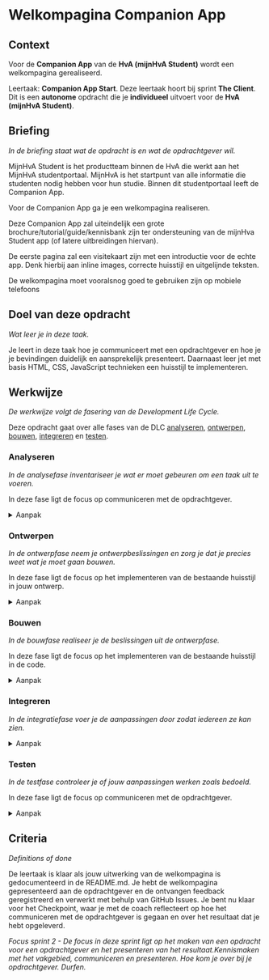 # Welkompagina Companion App

## Context
Voor de **Companion App** van de **HvA (mijnHvA Student)** wordt een welkompagina gerealiseerd.

Leertaak: **Companion App Start**. Deze leertaak hoort bij sprint **The Client**. Dit is een **autonome** opdracht die je **individueel** uitvoert voor de **HvA (mijnHvA Student)**.

## Briefing
*In de briefing staat wat de opdracht is en wat de opdrachtgever wil.*

MijnHvA Student is het productteam binnen de HvA die werkt aan het MijnHvA studentportaal. MijnHvA is het startpunt van alle informatie die studenten nodig hebben voor  hun studie. Binnen dit studentportaal leeft de Companion App.

Voor de Companion App ga je een welkompagina realiseren.

Deze Companion App zal uiteindelijk een grote brochure/tutorial/guide/kennisbank zijn ter ondersteuning van de mijnHva Student app (of latere uitbreidingen hiervan).  

De eerste pagina zal een visitekaart zijn met een introductie voor de echte app. Denk hierbij aan inline images, correcte huisstijl en uitgelijnde teksten.

De welkompagina moet vooralsnog goed te gebruiken zijn op mobiele telefoons
 

## Doel van deze opdracht
*Wat leer je in deze taak.*

Je leert in deze taak hoe je communiceert met een opdrachtgever en hoe je je bevindingen duidelijk en aansprekelijk presenteert. 
Daarnaast leer jet met basis HTML, CSS, JavaScript technieken een huisstijl te implementeren.

## Werkwijze
*De werkwijze volgt de fasering van de Development Life Cycle.*

Deze opdracht gaat over alle fases van de DLC [analyseren](#analyseren), [ontwerpen](#ontwerpen), [bouwen](#bouwen), [integreren](#integreren) en [testen](#testen).

### Analyseren
*In de analysefase inventariseer je wat er moet gebeuren om een taak uit te voeren.*

In deze fase ligt de focus op communiceren met de opdrachtgever.

<details>
<summary>Aanpak</summary>

1. Schrijf en presenteer een debrief
2. Inventariseer bestaande informatie (bijvoorbeeld de content voor de welkompagina)
3. Maak een todo lijst

#### Materiaal

- [Briefing / debriefing](https://example.com)
- [Content inventariseren](https://example.com)

</details>

### Ontwerpen
*In de ontwerpfase neem je ontwerpbeslissingen en zorg je dat je precies weet wat je moet gaan bouwen.*

In deze fase ligt de focus op het implementeren van de bestaande huisstijl in jouw ontwerp.

<details>
<summary>Aanpak</summary>

1. Bestudeer de huisstijl
2. Maak een breakdown-chart van de aangeleverde content 
3. Schets een aantal variaties van mogelijke layout van de welkompagina


#### Materiaal

- [Living Styleguide](https://example.com)
- [Breakdown-chart](https://example.com)
- [Layout schetsen](https://example.com)

</details>

### Bouwen
*In de bouwfase realiseer je de beslissingen uit de ontwerpfase.*

In deze fase ligt de focus op het implementeren van de bestaande huisstijl in de code.

<details>
<summary>Aanpak</summary>
 
 toepassen van webtechnologie (HTML, CSS, JS), gebruik van tooling, werken volgens conventies en wetgeving, documenteren en bijhouden van een changelog.

1. Werk aan de hand van de breakdown-chart de html van de welkompagina uit
2. Vervolgens style je aan de hand van de bestaande huisstijl met behulp van CSS de content elementen en de layout van de pagina
3. Eventuele interactie werk je, daar waar nodig, uit met JavaScript
4. Documenteer de uitwerking in de README.md van de opdracht-repository

#### Materiaal

- [HTML semantiek](https://example.com)
- [CSS reference](https://example.com)
- [Hey Designer...only these lines of code](https://example.com)

</details>

### Integreren
*In de integratiefase voer je de aanpassingen door zodat iedereen ze kan zien.*

<details>
<summary>Aanpak</summary>
 
Publiceer jouw uitwerking van de welkompagina met GitHub Pages

#### Materiaal

- [Resource](https://example.com)

</details>

### Testen
*In de testfase controleer je of jouw aanpassingen werken zoals bedoeld.*

In deze fase ligt de focus op communiceren met de opdrachtgever.

<details>
<summary>Aanpak</summary>

 1. Test jouw uitwerking van de welkompagina door middel van een User Test, registreer en verwerk feedback met behulp van GitHub Issues
 2. Presenteer jouw uitwerking van de welkompagina, registreer en verwerk feedback met behulp van GitHub Issues


#### Materiaal

- [User Testing](https://example.com)
- [GitHub Issues]

</details>

## Criteria
*Definitions of done*

De leertaak is klaar als jouw uitwerking van de welkompagina is gedocumenteerd in de README.md. Je hebt de welkompagina gepresenteerd aan de opdrachtgever en de ontvangen feedback geregistreerd en verwerkt met behulp van GitHub Issues. Je bent nu klaar voor het Checkpoint, waar je met de coach reflecteert op hoe het communiceren met de opdrachtgever is gegaan en over het resultaat dat je hebt opgeleverd.

_Focus sprint 2 - De focus in deze sprint ligt op het maken van een opdracht voor een opdrachtgever en het presenteren van het resultaat.Kennismaken met het vakgebied, communiceren en presenteren. Hoe kom je over bij je opdrachtgever. Durfen._

